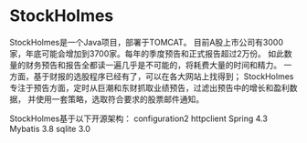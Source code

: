# StockHolmes
StockHolmes是一个Java项目，部署于TOMCAT。
目前A股上市公司有3000家，年底可能会增加到3700家。每年的季度预告和正式报告超过2万份。
如此数量的财务预告和报告全都读一遍几乎是不可能的，将耗费大量的时间和精力。
一方面，基于财报的选股程序已经有了，可以在各大网站上找得到；
StockHolmes专注于预告方面，定时从巨潮和东财抓取业绩预告，过滤出预告中的增长和盈利数据，
并使用一套策略，选取符合要求的股票邮件通知。

StockHolmes基于以下开源架构：
configuration2
httpclient
Spring 4.3
Mybatis 3.8
sqlite 3.0

